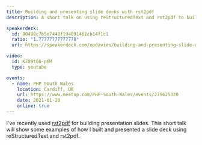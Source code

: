```yaml
---
title: Building and presenting slide decks with rst2pdf
description: A short talk on using reStructuredText and rst2pdf to build presentation slides, built with rst2pdf.

speakerdeck:
  id: 80498c7b5e7448f194091461cb14f1c1
  ratio: "1.77777777777778"
  url: https://speakerdeck.com/opdavies/building-and-presenting-slide-decks-with-rst2pdf

video:
  id: KZ89tGG-p6M
  type: youtube

events:
  - name: PHP South Wales
    location: Cardiff, UK
    url: https://www.meetup.com/PHP-South-Wales/events/275625320
    date: 2021-01-28
    online: true
---
```


I've recently used [rst2pdf](https://rst2pdf.org) for building presentation slides. This short talk will show some examples of how I built and presented a slide deck using reStructuredText and rst2pdf.
